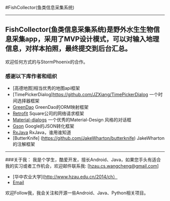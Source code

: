 #FishCollector(鱼类信息采集系统)

---------------------

FishCollector(鱼类信息采集系统)是野外水生生物信息采集app，采用了MVP设计模式，可以对输入地理信息，对样本拍照，最终提交到后台汇总。
---------------------

欢迎任何方式的与StormPhoenix的合作。

### 感谢以下库作者和组织

* [高德地图]相当优秀的地图api框架
*	[TimePickerDialog]https://github.com/JZXiang/TimePickerDialog 一个时间选择器框架
*	[GreenDao](https://github.com/greenrobot/greenDAO) GreenDao的ORM映射框架
* [Retrofit](https://github.com/square/retrofit) Square公司的网络请求框架
* [Material-dialogs](https://github.com/afollestad/material-dialogs) 一个优秀的Material-Design 风格的对话框
*	[Gson](https://github.com/google/gson) Google的JSON转化框架
* [RxJava](https://github.com/ReactiveX/RxJava) RxJava，谁用谁知道
* [ButterKnife] (https://github.com/JakeWharton/butterknife) JakeWharton的注解框架

-------


###关于我：
我是个学生，酷爱开发，擅长Android、Java，如果您手头有适合我的实习或者工作机会，欢迎邮件联系我:  [hzau.cs.wangcheng@gmail.com]

*	[华中农业大学](http://www.hzau.edu.cn/2014/ch）
* [Email](hzau.cs.wangcheng@gmail.com)

欢迎Follow我，我会关注和开源一些Android、Java、Python相关项目。

